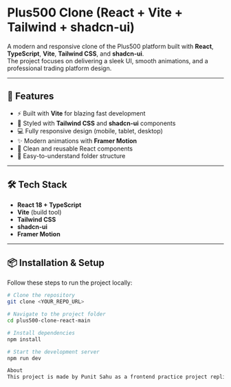 # Plus500 Clone (React + Vite + Tailwind + shadcn-ui)

A modern and responsive clone of the Plus500 platform built with **React**, **TypeScript**, **Vite**, **Tailwind CSS**, and **shadcn-ui**.  
The project focuses on delivering a sleek UI, smooth animations, and a professional trading platform design.

---

## 🚀 Features

- ⚡ Built with **Vite** for blazing fast development  
- 🎨 Styled with **Tailwind CSS** and **shadcn-ui** components  
- 💻 Fully responsive design (mobile, tablet, desktop)  
- ✨ Modern animations with **Framer Motion**  
- 🧩 Clean and reusable React components  
- 📂 Easy-to-understand folder structure  

---

## 🛠️ Tech Stack

- **React 18 + TypeScript**
- **Vite** (build tool)
- **Tailwind CSS**
- **shadcn-ui**
- **Framer Motion**

---

## 📦 Installation & Setup

Follow these steps to run the project locally:

```sh
# Clone the repository
git clone <YOUR_REPO_URL>

# Navigate to the project folder
cd plus500-clone-react-main

# Install dependencies
npm install

# Start the development server
npm run dev

About
This project is made by Punit Sahu as a frontend practice project replicating the Plus500 trading platform.

